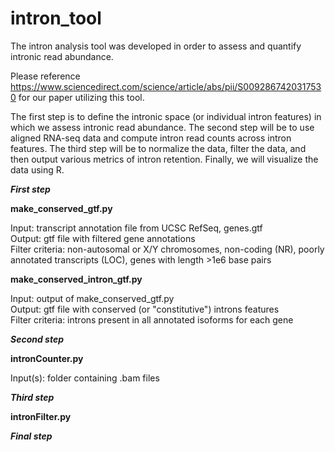 # intron_tool

The intron analysis tool was developed in order to assess and quantify intronic read abundance.

Please reference https://www.sciencedirect.com/science/article/abs/pii/S0092867420317530 for our paper utilizing this tool.

The first step is to define the intronic space (or individual intron features) in which we assess intronic read abundance. The second step will be to use aligned RNA-seq data and compute intron read counts across intron features. The third step will be to normalize the data, filter the data, and then output various metrics of intron retention. Finally, we will visualize the data using R.

***First step***

**make_conserved_gtf.py**

Input: transcript annotation file from UCSC RefSeq, genes.gtf </br>
Output: gtf file with filtered gene annotations </br>
Filter criteria: non-autosomal or X/Y chromosomes, non-coding (NR), poorly annotated transcripts (LOC), genes with length >1e6 base pairs

**make_conserved_intron_gtf.py**

Input: output of make_conserved_gtf.py </br>
Output: gtf file with conserved (or "constitutive") introns features </br>
Filter criteria: introns present in all annotated isoforms for each gene

***Second step***

**intronCounter.py**

Input(s): folder containing .bam files

***Third step***

**intronFilter.py**

***Final step***
